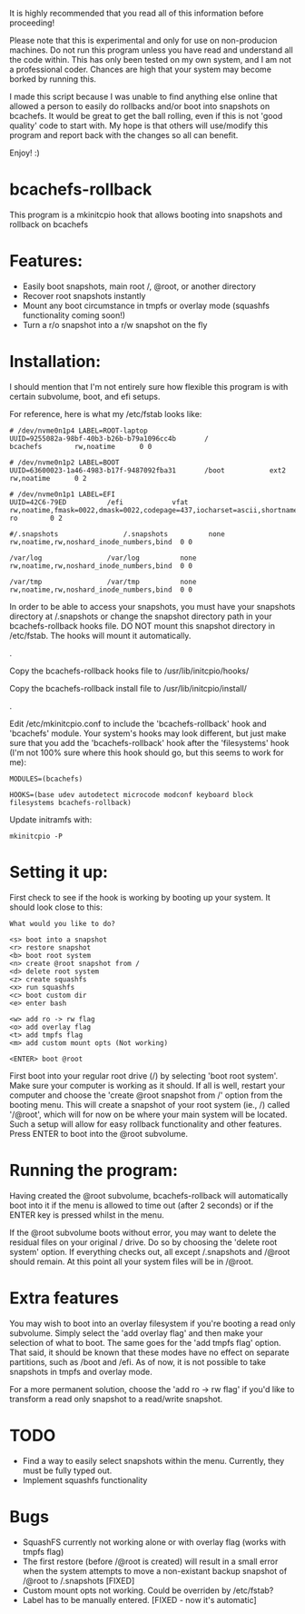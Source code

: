 It is highly recommended that you read all of this information before proceeding!

Please note that this is experimental and only for use on non-producion machines. Do not run this program unless you have read and understand all the code within. This has only been tested on my own system, and I am not a professional coder. Chances are high that your system may become borked by running this.

I made this script because I was unable to find anything else online that allowed a person to easily do rollbacks and/or boot into snapshots on bcachefs. It would be great to get the ball rolling, even if this is not 'good quality' code to start with. My hope is that others will use/modify this program and report back with the changes so all can benefit.

Enjoy! :)

# bcachefs-rollback
This program is a mkinitcpio hook that allows booting into snapshots and rollback on bcachefs

# Features:

- Easily boot snapshots, main root /, @root, or another directory
- Recover root snapshots instantly
- Mount any boot circumstance in tmpfs or overlay mode (squashfs functionality coming soon!)
- Turn a r/o snapshot into a r/w snapshot on the fly

# Installation:

I should mention that I'm not entirely sure how flexible this program is with certain subvolume, boot, and efi setups.

For reference, here is what my /etc/fstab looks like:


```
# /dev/nvme0n1p4 LABEL=ROOT-laptop
UUID=9255082a-98bf-40b3-b26b-b79a1096cc4b       /               bcachefs        rw,noatime      0 0

# /dev/nvme0n1p2 LABEL=BOOT
UUID=63600023-1a46-4983-b17f-9487092fba31       /boot           ext2            rw,noatime      0 2

# /dev/nvme0n1p1 LABEL=EFI
UUID=42C6-79ED          /efi            vfat            rw,noatime,fmask=0022,dmask=0022,codepage=437,iocharset=ascii,shortname=mixed,utf8,errors=remount-ro        0 2

#/.snapshots                /.snapshots          none            rw,noatime,rw,noshard_inode_numbers,bind  0 0

/var/log                /var/log          none            rw,noatime,rw,noshard_inode_numbers,bind  0 0

/var/tmp                /var/tmp          none            rw,noatime,rw,noshard_inode_numbers,bind  0 0
```

In order to be able to access your snapshots, you must have your snapshots directory at /.snapshots or change the snapshot directory path in your bcachefs-rollback hooks file.
DO NOT mount this snapshot directory in /etc/fstab. The hooks will mount it automatically.

.

Copy the bcachefs-rollback hooks file to /usr/lib/initcpio/hooks/

Copy the bcachefs-rollback install file to /usr/lib/initcpio/install/

.

Edit /etc/mkinitcpio.conf to include the 'bcachefs-rollback' hook and 'bcachefs' module. Your system's hooks may look different, but just make sure that you add the 'bcachefs-rollback' hook after the 'filesystems' hook (I'm not 100% sure where this hook should go, but this seems to work for me):

```
MODULES=(bcachefs)

HOOKS=(base udev autodetect microcode modconf keyboard block filesystems bcachefs-rollback)
```

Update initramfs with:

```
mkinitcpio -P
```


# Setting it up:

First check to see if the hook is working by booting up your system. It should look close to this:

```
What would you like to do?

<s> boot into a snapshot
<r> restore snapshot
<b> boot root system
<n> create @root snapshot from /
<d> delete root system
<z> create squashfs
<x> run squashfs
<c> boot custom dir
<e> enter bash

<w> add ro -> rw flag
<o> add overlay flag
<t> add tmpfs flag
<m> add custom mount opts (Not working)

<ENTER> boot @root
```

First boot into your regular root drive (/) by selecting 'boot root system'. Make sure your computer is working as it should. If all is well, restart your computer and choose the 'create @root snapshot from /' option from the booting menu. This will create a snapshot of your root system (ie., /) called '/@root', which will for now on be where your main system will be located. Such a setup will allow for easy rollback functionality and other features. Press ENTER to boot into the @root subvolume.

# Running the program:

Having created the @root subvolume, bcachefs-rollback will automatically boot into it if the menu is allowed to time out (after 2 seconds) or if the ENTER key is pressed whilst in the menu.

If the @root subvolume boots without error, you may want to delete the residual files on your original / drive. Do so by choosing the 'delete root system' option. If everything checks out, all except /.snapshots and /@root should remain. At this point all your system files will be in /@root.

# Extra features

You may wish to boot into an overlay filesystem if you're booting a read only subvolume. Simply select the 'add overlay flag' and then make your selection of what to boot. The same goes for the 'add tmpfs flag' option. That said, it should be known that these modes have no effect on separate partitions, such as /boot and /efi. As of now, it is not possible to take snapshots in tmpfs and overlay mode.

For a more permanent solution, choose the 'add ro -> rw flag' if you'd like to transform a read only snapshot to a read/write snapshot.

# TODO

- Find a way to easily select snapshots within the menu. Currently, they must be fully typed out.
- Implement squashfs functionality

# Bugs

- SquashFS currently not working alone or with overlay flag (works with tmpfs flag)
- The first restore (before /@root is created) will result in a small error when the system attempts to move a non-existant backup snapshot of /@root to /.snapshots [FIXED]
- Custom mount opts not working. Could be overriden by /etc/fstab?
- Label has to be manually entered. [FIXED - now it's automatic]
